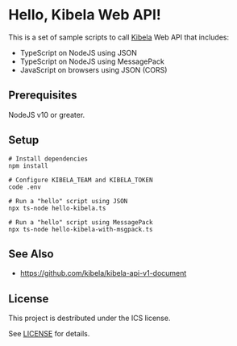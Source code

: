 # Hello, Kibela Web API!

This is a set of sample scripts to call [Kibela](https://kibe.la/) Web API that includes:

* TypeScript on NodeJS using JSON
* TypeScript on NodeJS using MessagePack
* JavaScript on browsers using JSON (CORS)

## Prerequisites

NodeJS v10 or greater.

## Setup

```shell-session
# Install dependencies
npm install

# Configure KIBELA_TEAM and KIBELA_TOKEN
code .env

# Run a "hello" script using JSON
npx ts-node hello-kibela.ts

# Run a "hello" script using MessagePack
npx ts-node hello-kibela-with-msgpack.ts
```

## See Also

* https://github.com/kibela/kibela-api-v1-document

## License

This project is destributed under the ICS license.

See [LICENSE](./LICENSE) for details.
